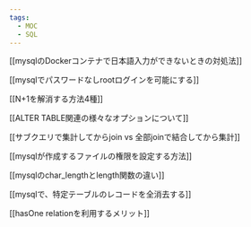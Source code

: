 ```yaml
---
tags:
  - MOC
  - SQL
---
```

[[mysqlのDockerコンテナで日本語入力ができないときの対処法]]

[[mysqlでパスワードなしrootログインを可能にする]]

[[N+1を解消する方法4種]]

[[ALTER TABLE関連の様々なオプションについて]]

[[サブクエリで集計してからjoin vs 全部joinで結合してから集計]]

[[mysqlが作成するファイルの権限を設定する方法]]

[[mysqlのchar_lengthとlength関数の違い]]

[[mysqlで、特定テーブルのレコードを全消去する]]

[[hasOne relationを利用するメリット]]